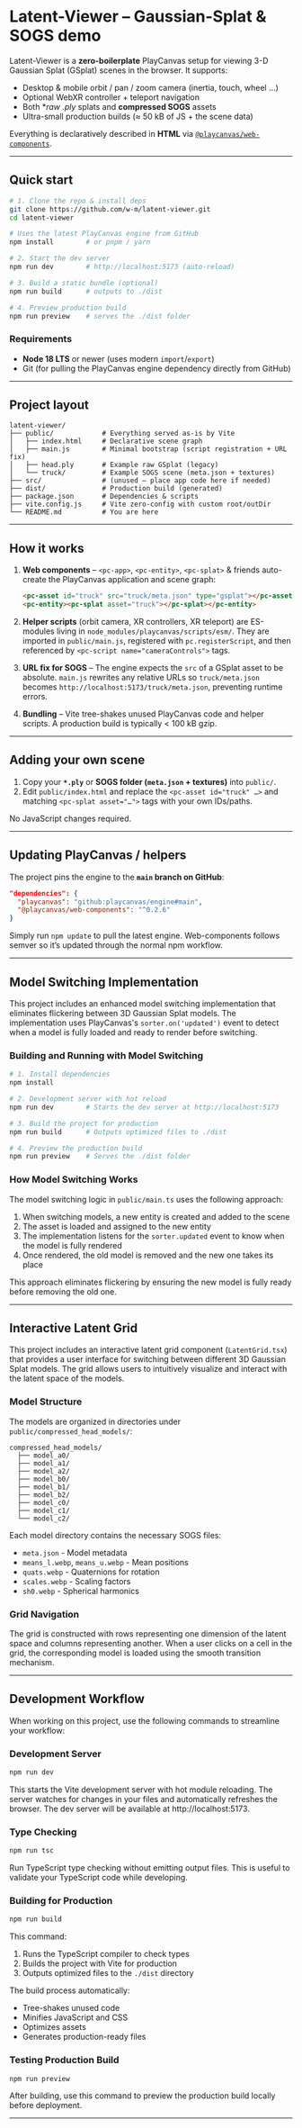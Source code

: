 # Latent-Viewer – Gaussian-Splat & SOGS demo

Latent-Viewer is a **zero-boilerplate** PlayCanvas setup for viewing
3-D Gaussian Splat (GSplat) scenes in the browser.  It supports:

* Desktop & mobile orbit / pan / zoom camera (inertia, touch, wheel …)
* Optional WebXR controller + teleport navigation
* Both **raw *.ply** splats and **compressed SOGS** assets
* Ultra-small production builds (≈ 50 kB of JS + the scene data)

Everything is declaratively described in **HTML** via
[`@playcanvas/web-components`](https://github.com/playcanvas/playcanvas-web-components).


---

## Quick start

```bash
# 1. Clone the repo & install deps
git clone https://github.com/w-m/latent-viewer.git
cd latent-viewer

# Uses the latest PlayCanvas engine from GitHub
npm install        # or pnpm / yarn

# 2. Start the dev server
npm run dev        # http://localhost:5173 (auto-reload)

# 3. Build a static bundle (optional)
npm run build      # outputs to ./dist

# 4. Preview production build
npm run preview    # serves the ./dist folder
```

### Requirements

* **Node 18 LTS** or newer (uses modern `import`/`export`)
* Git (for pulling the PlayCanvas engine dependency directly from GitHub)


---

## Project layout

```
latent-viewer/
├── public/            # Everything served as-is by Vite
│   ├── index.html     # Declarative scene graph
│   ├── main.js        # Minimal bootstrap (script registration + URL fix)
│   ├── head.ply       # Example raw GSplat (legacy)
│   └── truck/         # Example SOGS scene (meta.json + textures)
├── src/               # (unused – place app code here if needed)
├── dist/              # Production build (generated)
├── package.json       # Dependencies & scripts
├── vite.config.js     # Vite zero-config with custom root/outDir
└── README.md          # You are here
```


---

## How it works

1. **Web components** – `<pc-app>`, `<pc-entity>`, `<pc-splat>` & friends
   auto-create the PlayCanvas application and scene graph:

   ```html
   <pc-asset id="truck" src="truck/meta.json" type="gsplat"></pc-asset>
   <pc-entity><pc-splat asset="truck"></pc-splat></pc-entity>
   ```

2. **Helper scripts** (orbit camera, XR controllers, XR teleport) are ES-modules
   living in `node_modules/playcanvas/scripts/esm/`.  They are imported in
   `public/main.js`, registered with `pc.registerScript`, and then referenced by
   `<pc-script name="cameraControls">` tags.

3. **URL fix for SOGS** – The engine expects the `src` of a GSplat asset to be
   absolute.  `main.js` rewrites any relative URLs so `truck/meta.json` becomes
   `http://localhost:5173/truck/meta.json`, preventing runtime errors.

4. **Bundling** – Vite tree-shakes unused PlayCanvas code and helper scripts.
   A production build is typically < 100 kB gzip.


---

## Adding your own scene

1. Copy your **`*.ply`** or **SOGS folder (`meta.json` + textures)** into
   `public/`.
2. Edit `public/index.html` and replace the `<pc-asset id="truck" …>` and
   matching `<pc-splat asset="…">` tags with your own IDs/paths.

No JavaScript changes required.


---

## Updating PlayCanvas / helpers

The project pins the engine to the **`main` branch on GitHub**:

```json
"dependencies": {
  "playcanvas": "github:playcanvas/engine#main",
  "@playcanvas/web-components": "^0.2.6"
}
```

Simply run `npm update` to pull the latest engine.  Web-components follows semver
so it’s updated through the normal npm workflow.

---

## Model Switching Implementation

This project includes an enhanced model switching implementation that eliminates flickering between 3D Gaussian Splat models. The implementation uses PlayCanvas's `sorter.on('updated')` event to detect when a model is fully loaded and ready to render before switching.

### Building and Running with Model Switching

```bash
# 1. Install dependencies
npm install

# 2. Development server with hot reload
npm run dev        # Starts the dev server at http://localhost:5173

# 3. Build the project for production
npm run build      # Outputs optimized files to ./dist

# 4. Preview the production build
npm run preview    # Serves the ./dist folder
```

### How Model Switching Works

The model switching logic in `public/main.ts` uses the following approach:

1. When switching models, a new entity is created and added to the scene
2. The asset is loaded and assigned to the new entity
3. The implementation listens for the `sorter.updated` event to know when the model is fully rendered
4. Once rendered, the old model is removed and the new one takes its place

This approach eliminates flickering by ensuring the new model is fully ready before removing the old one.

---

## Interactive Latent Grid

This project includes an interactive latent grid component (`LatentGrid.tsx`) that provides a user interface for switching between different 3D Gaussian Splat models. The grid allows users to intuitively visualize and interact with the latent space of the models.

### Model Structure

The models are organized in directories under `public/compressed_head_models/`:

```
compressed_head_models/
  ├── model_a0/
  ├── model_a1/
  ├── model_a2/
  ├── model_b0/
  ├── model_b1/
  ├── model_b2/
  ├── model_c0/
  ├── model_c1/
  └── model_c2/
```

Each model directory contains the necessary SOGS files:
- `meta.json` - Model metadata
- `means_l.webp`, `means_u.webp` - Mean positions
- `quats.webp` - Quaternions for rotation
- `scales.webp` - Scaling factors
- `sh0.webp` - Spherical harmonics

### Grid Navigation

The grid is constructed with rows representing one dimension of the latent space and columns representing another. When a user clicks on a cell in the grid, the corresponding model is loaded using the smooth transition mechanism.

---

## Development Workflow

When working on this project, use the following commands to streamline your workflow:

### Development Server

```bash
npm run dev
```

This starts the Vite development server with hot module reloading. The server watches for changes in your files and automatically refreshes the browser. The dev server will be available at http://localhost:5173.

### Type Checking

```bash
npm run tsc
```

Run TypeScript type checking without emitting output files. This is useful to validate your TypeScript code while developing.

### Building for Production

```bash
npm run build
```

This command:
1. Runs the TypeScript compiler to check types
2. Builds the project with Vite for production
3. Outputs optimized files to the `./dist` directory

The build process automatically:
- Tree-shakes unused code
- Minifies JavaScript and CSS
- Optimizes assets
- Generates production-ready files

### Testing Production Build

```bash
npm run preview
```

After building, use this command to preview the production build locally before deployment.

---

